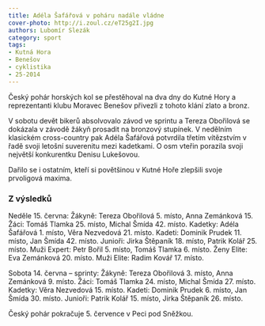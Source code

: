 ```yaml
---
title: Adéla Šafářová v poháru nadále vládne
cover-photo: http://i.zoul.cz/eT25g2I.jpg
authors: Lubomír Slezák
category: sport
tags:
- Kutná Hora
- Benešov
- cyklistika
- 25-2014 
---
```


Český pohár horských kol se přestěhoval na dva dny do Kutné Hory a reprezentanti klubu Moravec Benešov přivezli z tohoto klání zlato a bronz.

V sobotu devět bikerů absolvovalo závod ve sprintu a Tereza Obořilová se dokázala v závodě žákyň prosadit na bronzový stupínek. V nedělním klasickém cross-country pak Adéla Šafářová potvrdila třetím vítězstvím v řadě svoji letošní suverenitu mezi kadetkami. O osm vteřin porazila svoji největší konkurentku Denisu Lukešovou.

Dařilo se i ostatním, kteří si povětšinou v Kutné Hoře zlepšili svoje prvoligová maxima.

### Z výsledků

Neděle 15. června: Žákyně: Tereza Obořilová 5. místo, Anna Zemánková 15. Žáci: Tomáš Tlamka 25. místo, Michal Šmída 42. místo. Kadetky: Adéla Šafářová 1. místo, Věra Nezvedová 21. místo. Kadeti: Dominik Prudek 11. místo, Jan Šmída 42. místo. Junioři: Jirka Štěpaník 18. místo, Patrik Kolář 25. místo. Muži Expert: Petr Bořil 5. místo, Tomáš Tlamka 6. místo. Ženy Elite: Eva Zemánková 20. místo. Muži Elite: Radim Kovář 17. místo.

Sobota 14. června – sprinty: Žákyně: Tereza Obořilová 3. místo, Anna Zemánková 9. místo. Žáci: Tomáš Tlamka 24. místo, Michal Šmída 27. místo. Kadetky: Věra Nezvedová 15. místo. Kadeti: Dominik Prudek 6. místo, Jan Šmída 30. místo. Junioři: Patrik Kolář 15. místo, Jirka Štěpaník 26. místo. 

Český pohár pokračuje 5. července v Peci pod Sněžkou.